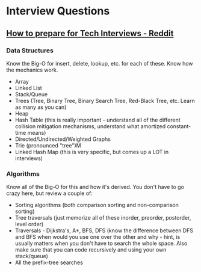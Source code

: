 # Interview Questions

## [How to prepare for Tech Interviews - Reddit](https://www.reddit.com/r/cscareerquestions/comments/1jov24/heres_how_to_prepare_for_tech_interviews/?compact=true)

### Data Structures
Know the Big-O for insert, delete, lookup, etc. for each of these. Know how the mechanics work.
- Array
- Linked List
- Stack/Queue
- Trees (Tree, Binary Tree, Binary Search Tree, Red-Black Tree, etc. Learn as many as you can)
- Heap
- Hash Table (this is really important - understand all of the different collision mitigation mechanisms, understand what amortized constant-time means)
- Directed/Undirected/Weighted Graphs
- Trie (pronounced "tree")M
- Linked Hash Map (this is very specific, but comes up a LOT in interviews)


### Algorithms
Know all of the Big-O for this and how it's derived.
You don't have to go crazy here, but review a couple of:
- Sorting algorithms (both comparison sorting and non-comparison sorting)
- Tree traversals (just memorize all of these inorder, preorder, postorder, level order)
- Traversals - Dijkstra's, A*, BFS, DFS (know the difference between DFS and BFS when would you use one over the other and why - hint, is usually matters when you don't have to search the whole space. Also make sure that you can code recursively and using your own stack/queue)
- All the prefix-tree searches
